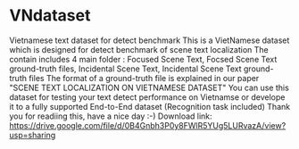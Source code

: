 # VNdataset
Vietnamese text dataset for detect benchmark
This is a VietNamese dataset which is designed for detect benchmark of scene text localization
The contain includes 4 main folder : Focused Scene Text, Focsed Scene Text ground-truth files, Incidental Scene Text, Incidental Scene Text ground-truth files
The format of a ground-truth file is explained in our paper "SCENE TEXT LOCALIZATION ON VIETNAMESE DATASET"
You can use this dataset for testing your text detect performance on Vietnamse or develope it to a fully supported End-to-End dataset (Recognition task included)
Thank you for readiing this, have a nice day :-)
Download link: https://drive.google.com/file/d/0B4Gnbh3P0y8FWlR5YUg5LURvazA/view?usp=sharing
